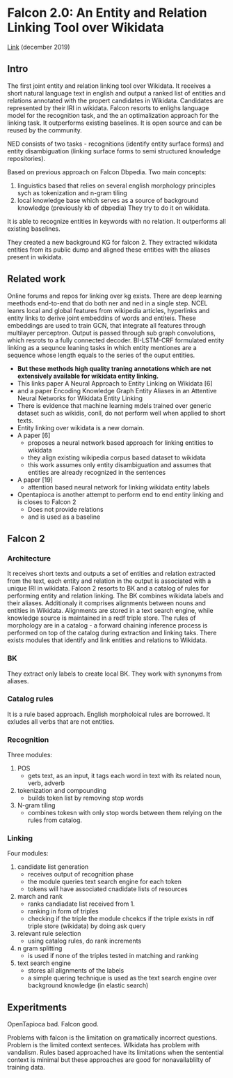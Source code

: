 # Falcon 2.0: An Entity and Relation Linking Tool over Wikidata

[Link](https://arxiv.org/abs/1912.11270) (december 2019)

## Intro

The first joint entity and relation linking tool over Wikidata.
It receives a short natural language text in english and output a ranked list of entities and relations annotated with the propert candidates in Wikidata.
Candidates are represented by their IRI in wikidata.
Falcon resorts to enlighs language model for the recognition task, and the an optimalization approach for the linking task.
It outperforms existing baselines.
It is open source and can be reused by the community.

NED consists of two tasks - recognitions (identify entity surface forms) and entity disambiguation (linking  surface forms to semi structured knowledge repositories).

Based on previous approach on Falcon Dbpedia.
Two main concepts: 
1. linguistics based that relies on several english morphology principles sych as tokenization and n-gram tiling
2. local knowledge base which serves as a source of background knowledge (previously kb of dbpedia)
They try to do it on wikidata.

It is able to recognize entities in keywords with no relation.
It outperforms all existing baselines.

They created a new background KG for falcon 2.
They extracted wikidata entities from its public dump and aligned these entities with the aliases  present in wikidata.

## Related work

Online forums and repos for linking over kg exists.
There are deep learning meethods end-to-end that do both ner and ned in a single step.
NCEL leanrs local and global features from wikipedia articles, hyperlinks and entity links to derive joint embeddins of words and entiteis.
These embeddings are used to train GCN, that integrate all features through multilayer perceptron.
Output is passed through sub graph convolutions, which resrots to a fully connected decoder.
BI-LSTM-CRF formulated entity linking as a sequnce leaning tasks in which entity mentiones are a sequence whose length equals to the series of the ouput entities.

- **But these methods high quality traning annotations which are not extensively available for wikidata entity linking.** 
- This links paper A Neural Approach to Entity Linking on Wikidata [6]
- and a paper  Encoding Knowledge Graph Entity Aliases in an Attentive Neural Networks for Wikidata Entity Linking
- There is evidence that machine learning mdels trained over  generic dataset such as wikidis, conll, do not perform well when applied to short texts.
- Entity linking over wikidata is a new domain.
- A paper [6]
  - proposes a neural network based approach for linking entities to wikidata
  - they align existing wikipedia corpus based dataset to wikidata
  - this work assumes only entity disambiguation and assumes that entities are already recognized in the sentences
- A paper [19]
  - attention based neural network for linking wikidata entity labels
- Opentapioca is another attempt to perform end to end entity linking and is closes to Falcon 2
  - Does not provide relations
  - and is used as a baseline

## Falcon 2

### Architecture

It receives short texts and outputs a set of entities and relation extracted from the text, each entity and relation in the output is associated with a unique IRI in wikidata.
Falcon 2 resorts to BK and a catalog of rules for performing entity and relation linking.
The BK combines wikidata labels and their aliases.
Additionaly it comprises alignments between nouns and entities in Wikidata.
Alignments are stored in a text search engine, while knowledge source is maintained in a redf triple store.
The rules of morphology are in a catalog - a forward chaining inference process is performed on top of the catalog during extraction and linking taks.
There exists modules that identify and link entities and relations to Wikidata.

### BK

They extract only labels to create local BK.
They work with synonyms from aliases.

### Catalog rules

It is a rule based approach.
English morpholoical rules are borrowed.
It exludes all verbs that are not entities.

### Recognition

Three modules:
1. POS 
   - gets text, as an input, it tags each word in text with its related noun, verb, adverb
2. tokenization and compounding 
   -  builds token list by removing stop words
3. N-gram tiling
   - combines tokesn with only stop words between them relying on the rules from catalog.

### Linking

Four modules:
1. candidate list generation
   - receives output of recognition phase
   - the module queries text search engine for each token
   - tokens will have associated cnadidate lists of resources
2. march and rank
   - ranks candiadate list received from 1.
   - ranking in form of triples
   - checking if the triple  the module chcekcs if the triple exists in rdf triple store (wikidata) by doing ask query 
3. relevant rule selection
   - using catalog rules, do rank increments 
4. n gram splitting
   - is used if none of the triples tested in matching and ranking 
5. text search engine
   - stores all alignments of the labels
   - a simple quering technique is used as the text search engine over background knowledge (in elastic search)

## Experitments

OpenTapioca bad.
Falcon good.

Problems with falcon is the limitation on gramatically incorrect questions.
Problem is the limited context senteces.
WIkidata has problem with vandalism.
Rules based approached have its limitations when the sentential context is minimal but these approaches are good for nonavailablilty of training data.